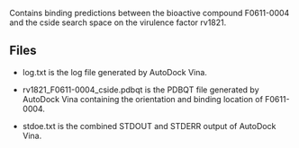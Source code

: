 Contains binding predictions between the bioactive compound F0611-0004 and the cside search space on the virulence factor rv1821.

## Files

- log.txt is the log file generated by AutoDock Vina.

- rv1821_F0611-0004_cside.pdbqt is the PDBQT file generated by AutoDock Vina containing the orientation and binding location of F0611-0004.

- stdoe.txt is the combined STDOUT and STDERR output of AutoDock Vina.

